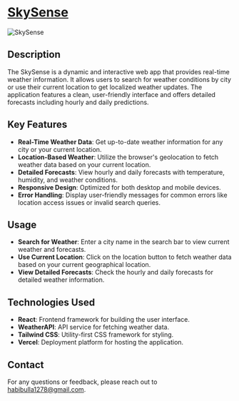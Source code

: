 

# [SkySense](https://sky-sense-chi.vercel.app/)

![SkySense](https://i.postimg.cc/J076Gpyc/2024-08-26-16-27-56-Sky-Sense-1.png) <!-- Replace with the actual image URL -->

## Description

The SkySense is a dynamic and interactive web app that provides real-time weather information. It allows users to search for weather conditions by city or use their current location to get localized weather updates. The application features a clean, user-friendly interface and offers detailed forecasts including hourly and daily predictions.

## Key Features

- **Real-Time Weather Data**: Get up-to-date weather information for any city or your current location.
- **Location-Based Weather**: Utilize the browser's geolocation to fetch weather data based on your current location.
- **Detailed Forecasts**: View hourly and daily forecasts with temperature, humidity, and weather conditions.
- **Responsive Design**: Optimized for both desktop and mobile devices.
- **Error Handling**: Display user-friendly messages for common errors like location access issues or invalid search queries.


## Usage

- **Search for Weather**: Enter a city name in the search bar to view current weather and forecasts.
- **Use Current Location**: Click on the location button to fetch weather data based on your current geographical location.
- **View Detailed Forecasts**: Check the hourly and daily forecasts for detailed weather information.

## Technologies Used

- **React**: Frontend framework for building the user interface.
- **WeatherAPI**: API service for fetching weather data.
- **Tailwind CSS**: Utility-first CSS framework for styling.
- **Vercel**: Deployment platform for hosting the application.



## Contact

For any questions or feedback, please reach out to [habibulla1278@gmail.com](mailto:habibulla1278@gmail.com).
